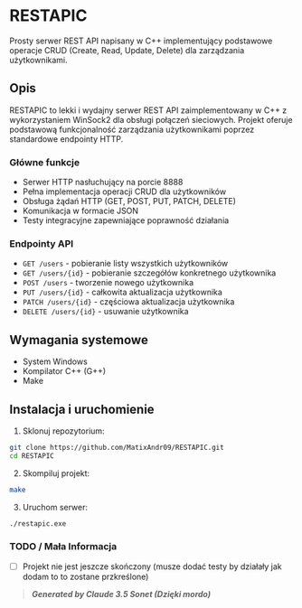# RESTAPIC

Prosty serwer REST API napisany w C++ implementujący podstawowe operacje CRUD (Create, Read, Update, Delete) dla zarządzania użytkownikami.

## Opis

RESTAPIC to lekki i wydajny serwer REST API zaimplementowany w C++ z wykorzystaniem WinSock2 dla obsługi połączeń sieciowych. Projekt oferuje podstawową funkcjonalność zarządzania użytkownikami poprzez standardowe endpointy HTTP.

### Główne funkcje

- Serwer HTTP nasłuchujący na porcie 8888
- Pełna implementacja operacji CRUD dla użytkowników
- Obsługa żądań HTTP (GET, POST, PUT, PATCH, DELETE)
- Komunikacja w formacie JSON
- Testy integracyjne zapewniające poprawność działania

### Endpointy API

- `GET /users` - pobieranie listy wszystkich użytkowników
- `GET /users/{id}` - pobieranie szczegółów konkretnego użytkownika
- `POST /users` - tworzenie nowego użytkownika
- `PUT /users/{id}` - całkowita aktualizacja użytkownika
- `PATCH /users/{id}` - częściowa aktualizacja użytkownika
- `DELETE /users/{id}` - usuwanie użytkownika

## Wymagania systemowe

- System Windows
- Kompilator C++ (G++)
- Make

## Instalacja i uruchomienie

1. Sklonuj repozytorium:
```bash
git clone https://github.com/MatixAndr09/RESTAPIC.git
cd RESTAPIC
```
2. Skompiluj projekt:
```bash
make
```
3. Uruchom serwer:
```bash
./restapic.exe
```

### TODO / Mała Informacja

- [ ] Projekt nie jest jeszcze skończony (musze dodać testy by działały jak dodam to to zostane przkreślone)

> ***Generated by Claude 3.5 Sonet (Dzięki mordo)***

